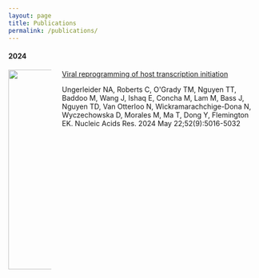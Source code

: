 ```yaml
---
layout: page
title: Publications
permalink: /publications/
---
```




#### 2024

<div class="container">
    <div class="columns">
          <div class="column is-one-fifth"><img src="{{ site.baseurl }}/images/dnpromoter_paper.png" style="width: 400px;"/></div>
              <div class="column"> 
                    <div class="has-text-weight-semibold"><a href="https://academic.oup.com/nar/article/52/9/5016/7627474">Viral reprogramming of host transcription initiation</a></div>
                      <p class="pt-2">
Ungerleider NA, Roberts C, O'Grady TM, Nguyen TT, Baddoo M, Wang J, Ishaq E, Concha M, Lam M, Bass J, Nguyen TD, Van Otterloo N, Wickramarachchige-Dona N, Wyczechowska D, Morales M, Ma T, Dong Y, Flemington EK. Nucleic Acids Res. 2024 May 22;52(9):5016-5032
                      </p>
  </div>
</div>

</div>
